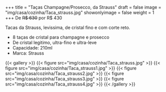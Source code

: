 +++
title = "Taças Champagne/Prosecco, da Strauss"
draft = false
image = "img/casa/cozinha/Taca_strauss.jpg"
showonlyimage = false
weight = 1
+++
De ~~R$ 630~~ por <span class="price">R$ 430</span>
<!--more-->

Tacas da Strauss, levissima, de cristal fino e com corte reto.

- 8 taças de cristal para champagne e prosecco
- De cristal legitimo, ultra-fino e ultra-leve
- Capacidade: 210ml
- Marca: Strauss


{{< gallery >}}
{{< figure src="img/casa/cozinha/Taca_strauss.jpg" >}}
{{< figure src="img/casa/cozinha/Taca_strauss1.jpg" >}}
{{< figure src="img/casa/cozinha/Taca_strauss2.jpg" >}}
{{< figure src="img/casa/cozinha/Taca_strauss3.jpg" >}}
{{< figure src="img/casa/cozinha/Taca_strauss4.jpg" >}}
{{< /gallery >}}

